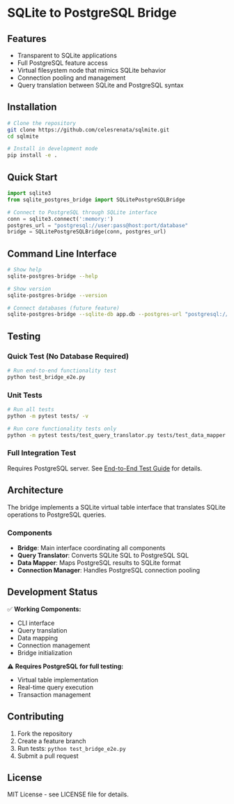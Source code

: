 # SQLite to PostgreSQL Bridge


## Features

- Transparent to SQLite applications
- Full PostgreSQL feature access
- Virtual filesystem node that mimics SQLite behavior
- Connection pooling and management
- Query translation between SQLite and PostgreSQL syntax

## Installation

```bash
# Clone the repository
git clone https://github.com/celesrenata/sqlmite.git
cd sqlmite

# Install in development mode
pip install -e .
```

## Quick Start

```python
import sqlite3
from sqlite_postgres_bridge import SQLitePostgreSQLBridge

# Connect to PostgreSQL through SQLite interface
conn = sqlite3.connect(':memory:')
postgres_url = "postgresql://user:pass@host:port/database"
bridge = SQLitePostgreSQLBridge(conn, postgres_url)
```

## Command Line Interface

```bash
# Show help
sqlite-postgres-bridge --help

# Show version
sqlite-postgres-bridge --version

# Connect databases (future feature)
sqlite-postgres-bridge --sqlite-db app.db --postgres-url "postgresql://user:pass@host:port/db"
```

## Testing

### Quick Test (No Database Required)
```bash
# Run end-to-end functionality test
python test_bridge_e2e.py
```

### Unit Tests
```bash
# Run all tests
python -m pytest tests/ -v

# Run core functionality tests only
python -m pytest tests/test_query_translator.py tests/test_data_mapper.py -v
```

### Full Integration Test
Requires PostgreSQL server. See [End-to-End Test Guide](docs/END_TO_END_TEST_GUIDE.md) for details.

## Architecture

The bridge implements a SQLite virtual table interface that translates SQLite operations to PostgreSQL queries.

### Components

- **Bridge**: Main interface coordinating all components
- **Query Translator**: Converts SQLite SQL to PostgreSQL SQL
- **Data Mapper**: Maps PostgreSQL results to SQLite format
- **Connection Manager**: Handles PostgreSQL connection pooling

## Development Status

✅ **Working Components:**
- CLI interface
- Query translation
- Data mapping
- Connection management
- Bridge initialization

⚠️ **Requires PostgreSQL for full testing:**
- Virtual table implementation
- Real-time query execution
- Transaction management

## Contributing

1. Fork the repository
2. Create a feature branch
3. Run tests: `python test_bridge_e2e.py`
4. Submit a pull request

## License

MIT License - see LICENSE file for details.
